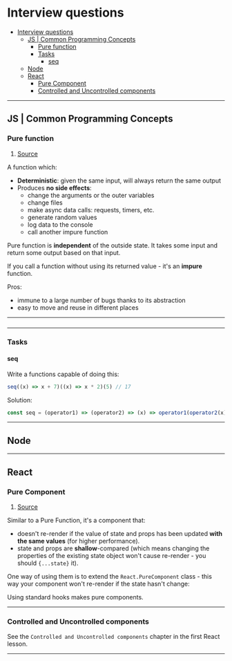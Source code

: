 # Interview questions

- [Interview questions](#interview-questions)
	- [JS | Common Programming Concepts](#js--common-programming-concepts)
		- [Pure function](#pure-function)
		- [Tasks](#tasks)
			- [seq](#seq)
	- [Node](#node)
	- [React](#react)
		- [Pure Component](#pure-component)
		- [Controlled and Uncontrolled components](#controlled-and-uncontrolled-components)

---

## JS | Common Programming Concepts

### Pure function

1. [Source](https://medium.com/technofunnel/working-with-react-pure-components-166ded26ae48)

A function which:

- **Deterministic**: given the same input, will always return the same output
- Produces **no side effects**:
  - change the arguments or the outer variables
  - change files
  - make async data calls: requests, timers, etc.
  - generate random values
  - log data to the console
  - call another impure function

Pure function is **independent** of the outside state. It takes some input and return some output based on that input.

If you call a function without using its returned value - it's an **impure** function.

Pros:

- immune to a large number of bugs thanks to its abstraction
- easy to move and reuse in different places

---

###

---

### Tasks

#### seq

Write a functions capable of doing this:

```js
seq((x) => x + 7)((x) => x * 2)(5) // 17
```

Solution:

```js
const seq = (operator1) => (operator2) => (x) => operator1(operator2(x))
```

---

## Node

---

## React

### Pure Component

1. [Source](https://medium.com/technofunnel/working-with-react-pure-components-166ded26ae48)

Similar to a Pure Function, it's a component that:

- doesn't re-render if the value of state and props has been updated **with the same values** (for higher performance).
- state and props are **shallow**-compared (which means changing the properties of the existing state object won't cause re-render - you should `{...state}` it).

One way of using them is to extend the `React.PureComponent` class - this way your component won't re-render if the state hasn't change:

Using standard hooks makes pure components.

---

### Controlled and Uncontrolled components

See the `Controlled and Uncontrolled components` chapter in the first React lesson.

---

###
